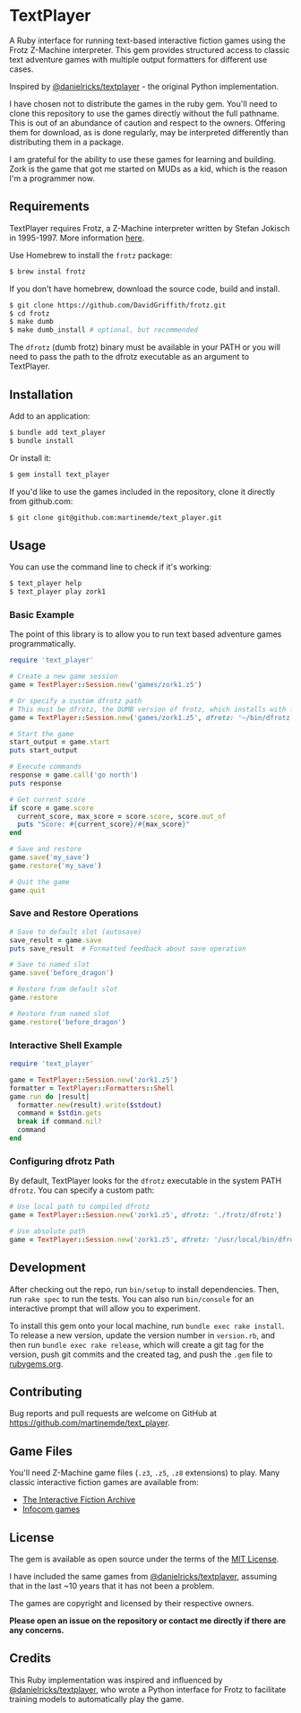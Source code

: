# TextPlayer

A Ruby interface for running text-based interactive fiction games using the Frotz Z-Machine interpreter. This gem provides structured access to classic text adventure games with multiple output formatters for different use cases.

Inspired by [@danielricks/textplayer](https://davidgriffith.gitlab.io/frotz/) - the original Python implementation.

I have chosen not to distribute the games in the ruby gem. You'll need to clone this repository to use the games directly without the full pathname. This is out of an abundance of caution and respect to the owners. Offering them for download, as is done regularly, may be interpreted differently than distributing them in a package.

I am grateful for the ability to use these games for learning and building. Zork is the game that got me started on MUDs as a kid, which is the reason I'm a programmer now.

## Requirements

TextPlayer requires Frotz, a Z-Machine interpreter written by Stefan Jokisch in 1995-1997. More information [here](http://frotz.sourceforge.net/).

Use Homebrew to install the `frotz` package:

```bash
$ brew instal frotz
```

If you don't have homebrew, download the source code, build and install.

```bash
$ git clone https://github.com/DavidGriffith/frotz.git
$ cd frotz
$ make dumb
$ make dumb_install # optional, but recommended
```

The `dfrotz` (dumb frotz) binary must be available in your PATH or you will need to pass the path to the dfrotz executable as an argument to TextPlayer.

## Installation

Add to an application:

```bash
$ bundle add text_player
$ bundle install
```

Or install it:

```bash
$ gem install text_player
```

If you'd like to use the games included in the repository, clone it directly from github.com:

```bash
$ git clone git@github.com:martinemde/text_player.git
```

## Usage

You can use the command line to check if it's working:

```bash
$ text_player help
$ text_player play zork1
```

### Basic Example

The point of this library is to allow you to run text based adventure games programmatically.

```ruby
require 'text_player'

# Create a new game session
game = TextPlayer::Session.new('games/zork1.z5')

# Or specify a custom dfrotz path
# This must be dfrotz, the DUMB version of frotz, which installs with frotz.
game = TextPlayer::Session.new('games/zork1.z5', dfrotz: '~/bin/dfrotz')

# Start the game
start_output = game.start
puts start_output

# Execute commands
response = game.call('go north')
puts response

# Get current score
if score = game.score
  current_score, max_score = score.score, score.out_of
  puts "Score: #{current_score}/#{max_score}"
end

# Save and restore
game.save('my_save')
game.restore('my_save')

# Quit the game
game.quit
```

### Save and Restore Operations

```ruby
# Save to default slot (autosave)
save_result = game.save
puts save_result  # Formatted feedback about save operation

# Save to named slot
game.save('before_dragon')

# Restore from default slot
game.restore

# Restore from named slot
game.restore('before_dragon')
```

### Interactive Shell Example

```ruby
require 'text_player'

game = TextPlayer::Session.new('zork1.z5')
formatter = TextPlayer::Formatters::Shell
game.run do |result|
  formatter.new(result).write($stdout)
  command = $stdin.gets
  break if command.nil?
  command
end
```

### Configuring dfrotz Path

By default, TextPlayer looks for the `dfrotz` executable in the system PATH `dfrotz`. You can specify a custom path:

```ruby
# Use local path to compiled dfrotz
game = TextPlayer::Session.new('zork1.z5', dfrotz: './frotz/dfrotz')

# Use absolute path
game = TextPlayer::Session.new('zork1.z5', dfrotz: '/usr/local/bin/dfrotz')
```

## Development

After checking out the repo, run `bin/setup` to install dependencies. Then, run `rake spec` to run the tests. You can also run `bin/console` for an interactive prompt that will allow you to experiment.

To install this gem onto your local machine, run `bundle exec rake install`. To release a new version, update the version number in `version.rb`, and then run `bundle exec rake release`, which will create a git tag for the version, push git commits and the created tag, and push the `.gem` file to [rubygems.org](https://rubygems.org).

## Contributing

Bug reports and pull requests are welcome on GitHub at https://github.com/martinemde/text_player.

## Game Files

You'll need Z-Machine game files (`.z3`, `.z5`, `.z8` extensions) to play. Many classic interactive fiction games are available from:

- [The Interactive Fiction Archive](https://www.ifarchive.org/)
- [Infocom games](http://www.infocom-if.org/downloads/downloads.html)

## License

The gem is available as open source under the terms of the [MIT License](https://opensource.org/licenses/MIT).

I have included the same games from [@danielricks/textplayer](https://github.com/danielricks/textplayer), assuming that in the last ~10 years that it has not been a problem.

The games are copyright and licensed by their respective owners.

**Please open an issue on the repository or contact me directly if there are any concerns.**

## Credits

This Ruby implementation was inspired and influenced by [@danielricks/textplayer](https://github.com/danielricks/textplayer), who wrote a Python interface for Frotz to facilitate training models to automatically play the game.
